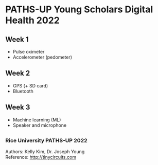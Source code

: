 # PATHS-UP Young Scholars Digital Health 2022

## **Week 1**
- Pulse oximeter  
- Accelerometer (pedometer)  

## **Week 2**
- GPS (+ SD card)
- Bluetooth  

## **Week 3**
- Machine learning (ML)
- Speaker and microphone

##  
### Rice University PATHS-UP 2022
Authors: Kelly Kim, Dr. Joseph Young  
Reference: http://tinycircuits.com
